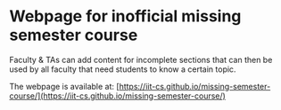 # Webpage for inofficial missing semester course

Faculty & TAs can add content for incomplete sections that can then be used by all faculty that need students to know a certain topic.

The webpage is available at: [https://iit-cs.github.io/missing-semester-course/](https://iit-cs.github.io/missing-semester-course/)
